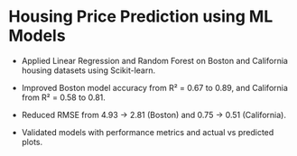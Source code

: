 # Housing Price Prediction using ML Models

- Applied Linear Regression and Random Forest on Boston and California housing datasets using Scikit-learn.

- Improved Boston model accuracy from R² = 0.67 to 0.89, and California from R² = 0.58 to 0.81.

- Reduced RMSE from 4.93 → 2.81 (Boston) and 0.75 → 0.51 (California).

- Validated models with performance metrics and actual vs predicted plots.
